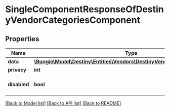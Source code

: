 # SingleComponentResponseOfDestinyVendorCategoriesComponent

## Properties
Name | Type | Description | Notes
------------ | ------------- | ------------- | -------------
**data** | [**\Bungie\Model\Destiny\Entities\Vendors\DestinyVendorCategoriesComponent**](DestinyVendorCategoriesComponent.md) |  | [optional] 
**privacy** | **int** |  | [optional] 
**disabled** | **bool** | If true, this component is disabled. | [optional] 

[[Back to Model list]](../README.md#documentation-for-models) [[Back to API list]](../README.md#documentation-for-api-endpoints) [[Back to README]](../README.md)


